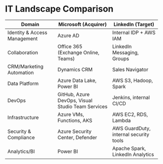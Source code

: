 # IT Landscape Comparison

| Domain                         | Microsoft (Acquirer)                                               | LinkedIn (Target)                                            |
|--------------------------------|--------------------------------------------------------------------|--------------------------------------------------------------|
| Identity & Access Management   | Azure AD                                                           | Internal IDP + AWS IAM                                       |
| Collaboration                   | Office 365 (Exchange Online, Teams)                                | LinkedIn Messaging, Groups                                   |
| CRM/Marketing Automation       | Dynamics CRM                                                       | Sales Navigator                                              |
| Data Platform                  | Azure Data Lake, Power BI                                          | AWS S3, Hadoop, Spark                                        |
| DevOps                         | GitHub, Azure DevOps, Visual Studio Team Services                  | Jenkins, internal CI/CD                                      |
| Infrastructure                 | Azure VMs, Functions, AKS                                          | AWS EC2, RDS, Lambda                                         |
| Security & Compliance          | Azure Security Center, Defender                                    | AWS GuardDuty, internal security tools                       |
| Analytics/BI                   | Power BI                                                           | Apache Spark, LinkedIn Analytics                             |
